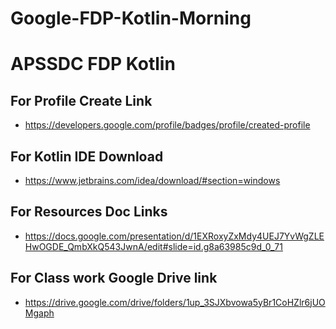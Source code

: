 # Google-FDP-Kotlin-Morning
# APSSDC FDP Kotlin 
## For Profile Create Link
* https://developers.google.com/profile/badges/profile/created-profile
## For Kotlin IDE Download 
* https://www.jetbrains.com/idea/download/#section=windows
## For Resources Doc Links 
* https://docs.google.com/presentation/d/1EXRoxyZxMdy4UEJ7YvWgZLEHwOGDE_QmbXkQ543JwnA/edit#slide=id.g8a63985c9d_0_71
## For Class work Google Drive link
* https://drive.google.com/drive/folders/1up_3SJXbvowa5yBr1CoHZlr6jUOMgaph

